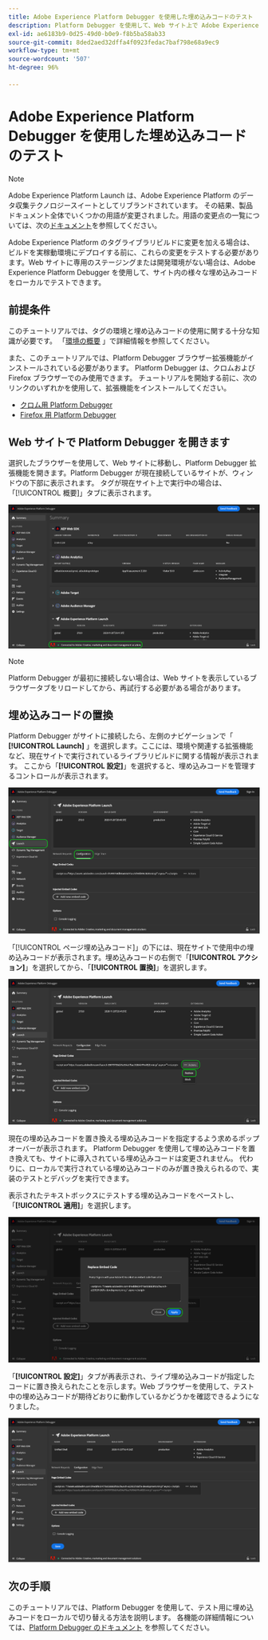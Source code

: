 ```yaml
---
title: Adobe Experience Platform Debugger を使用した埋め込みコードのテスト
description: Platform Debugger を使用して、Web サイト上で Adobe Experience Platform の様々な埋め込みコードをローカルでテストする方法について説明します。
exl-id: ae6183b9-0d25-49d0-b0e9-f8b5ba58ab33
source-git-commit: 8ded2aed32dffa4f0923fedac7baf798e68a9ec9
workflow-type: tm+mt
source-wordcount: '507'
ht-degree: 96%

---
```


# Adobe Experience Platform Debugger を使用した埋め込みコードのテスト

>[!NOTE]
>
>Adobe Experience Platform Launch は、Adobe Experience Platform のデータ収集テクノロジースイートとしてリブランドされています。 その結果、製品ドキュメント全体でいくつかの用語が変更されました。用語の変更点の一覧については、次の[ドキュメント](../../term-updates.md)を参照してください。

Adobe Experience Platform のタグライブラリビルドに変更を加える場合は、ビルドを実稼動環境にデプロイする前に、これらの変更をテストする必要があります。Web サイトに専用のステージングまたは開発環境がない場合は、Adobe Experience Platform Debugger を使用して、サイト内の様々な埋め込みコードをローカルでテストできます。

## 前提条件

このチュートリアルでは、タグの環境と埋め込みコードの使用に関する十分な知識が必要です。 「[環境の概要](./environments.md) 」で詳細情報を参照してください。

また、このチュートリアルでは、Platform Debugger ブラウザー拡張機能がインストールされている必要があります。 Platform Debugger は、クロムおよび Firefox ブラウザーでのみ使用できます。 チュートリアルを開始する前に、次のリンクのいずれかを使用して、拡張機能をインストールしてください。

* [クロム用 Platform Debugger](https://chrome.google.com/webstore/detail/adobe-experience-platform/bfnnokhpnncpkdmbokanobigaccjkpob)
* [Firefox 用 Platform Debugger](https://addons.mozilla.org/ja/firefox/addon/adobe-experience-platform-dbg/)

## Web サイトで Platform Debugger を開きます

選択したブラウザーを使用して、Web サイトに移動し、Platform Debugger 拡張機能を開きます。Platform Debugger が現在接続しているサイトが、ウィンドウの下部に表示されます。 タグが現在サイト上で実行中の場合は、「[!UICONTROL 概要]」タブに表示されます。

![](./images/embed-code-testing/summary.png)

>[!NOTE]
>
>Platform Debugger が最初に接続しない場合は、Web サイトを表示しているブラウザータブをリロードしてから、再試行する必要がある場合があります。

## 埋め込みコードの置換

Platform Debugger がサイトに接続したら、左側のナビゲーションで「 **[!UICONTROL Launch]** 」を選択します。ここには、環境や関連する拡張機能など、現在サイトで実行されているライブラリビルドに関する情報が表示されます。 ここから「**[!UICONTROL 設定]**」を選択すると、埋め込みコードを管理するコントロールが表示されます。

![](./images/embed-code-testing/launch-tab.png)

「[!UICONTROL ページ埋め込みコード]」の下には、現在サイトで使用中の埋め込みコードが表示されます。埋め込みコードの右側で「**[!UICONTROL アクション]**」を選択してから、「**[!UICONTROL 置換]**」を選択します。

![](./images/embed-code-testing/replace.png)

現在の埋め込みコードを置き換える埋め込みコードを指定するよう求めるポップオーバーが表示されます。 Platform Debugger を使用して埋め込みコードを置き換えても、サイトに導入されている埋め込みコードは変更されません。 代わりに、ローカルで実行されている埋め込みコードのみが置き換えられるので、実装のテストとデバッグを実行できます。

表示されたテキストボックスにテストする埋め込みコードをペーストし、「**[!UICONTROL 適用]**」を選択します。

![](./images/embed-code-testing/paste-code.png)

「**[!UICONTROL 設定]**」タブが再表示され、ライブ埋め込みコードが指定したコードに置き換えられたことを示します。Web ブラウザーを使用して、テスト中の埋め込みコードが期待どおりに動作しているかどうかを確認できるようになりました。

![](./images/embed-code-testing/code-replaced.png)

## 次の手順

このチュートリアルでは、Platform Debugger を使用して、テスト用に埋め込みコードをローカルで切り替える方法を説明します。 各機能の詳細情報については、[Platform Debugger のドキュメント](../../../debugger/home.md) を参照してください。
